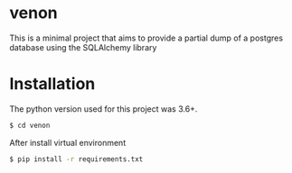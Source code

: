 # venon
This is a minimal project that aims to provide a partial dump of a postgres database using the SQLAlchemy library
# Installation

The python version used for this project was 3.6+.

```sh
$ cd venon
```

After install virtual environment

```sh
$ pip install -r requirements.txt
```